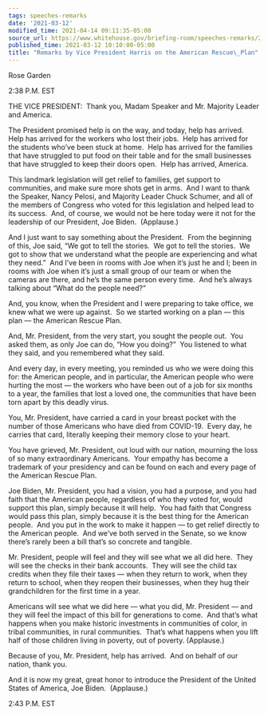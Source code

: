 ```yaml
---
tags: speeches-remarks
date: '2021-03-12'
modified_time: 2021-04-14 09:11:35-05:00
source_url: https://www.whitehouse.gov/briefing-room/speeches-remarks/2021/03/12/remarks-by-vice-president-harris-on-the-american-rescue-plan/
published_time: 2021-03-12 10:10:00-05:00
title: "Remarks by Vice President Harris on the American Rescue\_Plan"
---
```

 
Rose Garden

2:38 P.M. EST  
  
THE VICE PRESIDENT:  Thank you, Madam Speaker and Mr. Majority Leader
and America.   
  
The President promised help is on the way, and today, help has arrived. 
Help has arrived for the workers who lost their jobs.  Help has arrived
for the students who’ve been stuck at home.  Help has arrived for the
families that have struggled to put food on their table and for the
small businesses that have struggled to keep their doors open.  Help has
arrived, America.  
  
This landmark legislation will get relief to families, get support to
communities, and make sure more shots get in arms.  And I want to thank
the Speaker, Nancy Pelosi, and Majority Leader Chuck Schumer, and all of
the members of Congress who voted for this legislation and helped lead
to its success.  And, of course, we would not be here today were it not
for the leadership of our President, Joe Biden.  (Applause.)  
  
And I just want to say something about the President.  From the
beginning of this, Joe said, “We got to tell the stories.  We got to
tell the stories.  We got to show that we understand what the people are
experiencing and what they need.”  And I’ve been in rooms with Joe when
it’s just he and I; been in rooms with Joe when it’s just a small group
of our team or when the cameras are there, and he’s the same person
every time.  And he’s always talking about “What do the people need?”   
  
And, you know, when the President and I were preparing to take office,
we knew what we were up against.  So we started working on a plan — this
plan — the American Rescue Plan.   
  
And, Mr. President, from the very start, you sought the people out.  You
asked them, as only Joe can do, “How you doing?”  You listened to what
they said, and you remembered what they said.    
  
And every day, in every meeting, you reminded us who we were doing this
for: the American people, and in particular, the American people who
were hurting the most — the workers who have been out of a job for six
months to a year, the families that lost a loved one, the communities
that have been torn apart by this deadly virus.   
  
You, Mr. President, have carried a card in your breast pocket with the
number of those Americans who have died from COVID-19.  Every day, he
carries that card, literally keeping their memory close to your
heart.   
  
You have grieved, Mr. President, out loud with our nation, mourning the
loss of so many extraordinary Americans.  Your empathy has become a
trademark of your presidency and can be found on each and every page of
the American Rescue Plan.  
  
Joe Biden, Mr. President, you had a vision, you had a purpose, and you
had faith that the American people, regardless of who they voted for,
would support this plan, simply because it will help.  You had faith
that Congress would pass this plan, simply because it is the best thing
for the American people.  And you put in the work to make it happen — to
get relief directly to the American people.  And we’ve both served in
the Senate, so we know there’s rarely been a bill that’s so concrete and
tangible.   
  
Mr. President, people will feel and they will see what we all did here. 
They will see the checks in their bank accounts.  They will see the
child tax credits when they file their taxes — when they return to work,
when they return to school, when they reopen their businesses, when they
hug their grandchildren for the first time in a year.  
  
Americans will see what we did here — what you did, Mr. President — and
they will feel the impact of this bill for generations to come.  And
that’s what happens when you make historic investments in communities of
color, in tribal communities, in rural communities.  That’s what happens
when you lift half of those children living in poverty, out of poverty.
(Applause.)  
  
Because of you, Mr. President, help has arrived.  And on behalf of our
nation, thank you.   
  
And it is now my great, great honor to introduce the President of the
United States of America, Joe Biden.  (Applause.)  
  
2:43 P.M. EST
